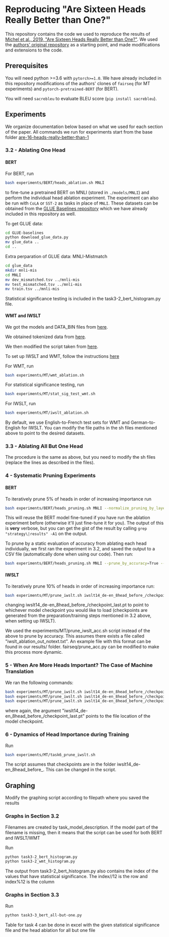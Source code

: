 # Reproducing "Are Sixteen Heads Really Better than One?"

This repository contains the code we used to reproduce the results of [Michel et al., 2019, "Are Sixteen Heads Really Better than One?"](https://arxiv.org/abs/1905.10650). We used the [authors' original repository](https://github.com/pmichel31415/are-16-heads-really-better-than-1) as a starting point, and made modifications and extensions to the code.

## Prerequisites

You will need python >=3.6 with `pytorch>=1.0`. We have already included in this repository modifications of the authors' clones of `fairseq` (for MT experiments) and `pytorch-pretrained-BERT` (for BERT).

You will need `sacrebleu` to evaluate BLEU score  (`pip install sacrebleu`).

## Experiments

We organize documentation below based on what we used for each section of the paper. All commands we run for experiments start from the base folder [are-16-heads-really-better-than-1](https://github.com/Silent-Zebra/reproduce/tree/master/are-16-heads-really-better-than-1/)

### 3.2 - Ablating One Head

#### BERT

For BERT, run 

```bash
bash experiments/BERT/heads_ablation.sh MNLI
```

to fine-tune a pretrained BERT on MNLI (stored in `./models/MNLI`) and perform the individual head ablation experiment. The experiment can also be run with `CoLA` or `SST-2` as tasks in place of `MNLI`. These datasets can be obtained from the [GLUE Baselines repository](https://github.com/nyu-mll/GLUE-baselines) which we have already included in this repository as well.

To get GLUE data:
```bash
cd GLUE-baselines
python download_glue_data.py
mv glue_data ..
cd ..
```

Extra perparation of GLUE data: MNLI-Mistmatch
```bash
cd glue_data
mkdir mnli-mis
cd MNLI
mv dev_mismatched.tsv ../mnli-mis
mv test_mismatched.tsv ../mnli-mis
mv train.tsv ../mnli-mis
```

Statistical significance testing is included in the task3-2_bert_histogram.py file.

#### WMT and IWSLT

We got the models and DATA_BIN files from [here](https://github.com/pytorch/fairseq/tree/master/examples/translation).

We obtained tokenized data from [here](https://github.com/google/seq2seq/blob/master/docs/nmt.md).

We then modified the script taken from [here](https://github.com/google/seq2seq/blob/master/bin/data/wmt16_en_de.sh).

To set up IWSLT and WMT, follow the instructions [here](https://github.com/Silent-Zebra/reproduce/tree/master/are-16-heads-really-better-than-1/fairseq/examples/translation)

For WMT, run

```bash
bash experiments/MT/wmt_ablation.sh
```

For statistical significance testing, run

```bash
bash experiments/MT/stat_sig_test_wmt.sh
```

For IWSLT, run

```bash
bash experiments/MT/iwslt_ablation.sh
```

By default, we use English-to-French test sets for WMT and German-to-English for IWSLT. You can modify the file paths in the sh files mentioned above to point to the desired datasets.


### 3.3 - Ablating All But One Head

The procedure is the same as above, but you need to modify the sh files (replace the lines as described in the files).

### 4 - Systematic Pruning Experiments

#### BERT

To iteratively prune 5% of heads in order of increasing importance run

```bash
bash experiments/BERT/heads_pruning.sh MNLI --normalize_pruning_by_layer
```

This will reuse the BERT model fine-tuned if you have run the ablation experiment before (otherwise it'll just fine-tune it for you). The output of this is **very** verbose, but you can get the gist of the result by calling `grep "strategy\|results" -A1` on the output.

To prune by a static evaluation of accuracy from ablating each head individually, we first ran the experiment in 3.2, and saved the output to a CSV file (automatically done when using our code). Then run:

```bash
bash experiments/BERT/heads_pruning.sh MNLI --prune_by_accuracy=True --prune_by_accuracy_file=32BERT_test.csv
```

#### IWSLT

To iteratively prune 10% of heads in order of increasing importance run:

```bash
bash experiments/MT/prune_iwslt.sh iwslt14_de-en_8head_before_/checkpoint_last.pt 
```

changing iwslt14_de-en_8head_before_/checkpoint_last.pt to point to whichever model checkpoint you would like to load (checkpoints are generated from the preparation/training steps mentioned in 3.2 above, when setting up IWSLT).

We used the experiments/MT/prune_iwslt_acc.sh script instead of the above to prune by accuracy. This assumes there exists a file called "iwslt_ablation_out_notext.txt". An example file with this format can be found in our results/ folder. fairseq/prune_acc.py can be modified to make this process more dynamic.

### 5 - When Are More Heads Important? The Case of Machine Translation

We ran the following commands:

```bash
bash experiments/MT/prune_iwslt.sh iwslt14_de-en_8head_before_/checkpoint_last.pt transformer_iwslt_de_en_8head_before --encoder-self-only 
bash experiments/MT/prune_iwslt.sh iwslt14_de-en_8head_before_/checkpoint_last.pt transformer_iwslt_de_en_8head_before --encoder-decoder-only 
bash experiments/MT/prune_iwslt.sh iwslt14_de-en_8head_before_/checkpoint_last.pt transformer_iwslt_de_en_8head_before --decoder-self-only 
```

where again, the argument "iwslt14_de-en_8head_before_/checkpoint_last.pt" points to the file location of the model checkpoint.

### 6 - Dynamics of Head Importance during Training

Run

```bash
bash experiments/MT/task6_prune_iwslt.sh 
```
The script assumes that checkpoints are in the folder iwslt14_de-en_8head_before_. This can be changed in the script.


## Graphing

Modify the graphing script according to filepath where you saved the results

### Graphs in Section 3.2

Filenames are created by task_model_description. If the model part of the filename is missing, then it means that the script can be used for both BERT and IWSLT/WMT

Run

```bash
python task3-2_bert_histogram.py
python task3-2_wmt_histogram.py
```
The output from task3-2_bert_histogram.py also contains the index of the values that have statistical significance. The index//12 is the row and index%12 is the column 

### Graphs in Section 3.3

Run

```bash
python task3-3_bert_all-but-one.py
```

Table for task 4 can be done in excel with the given statistical significance file and the head ablation for all but one file
